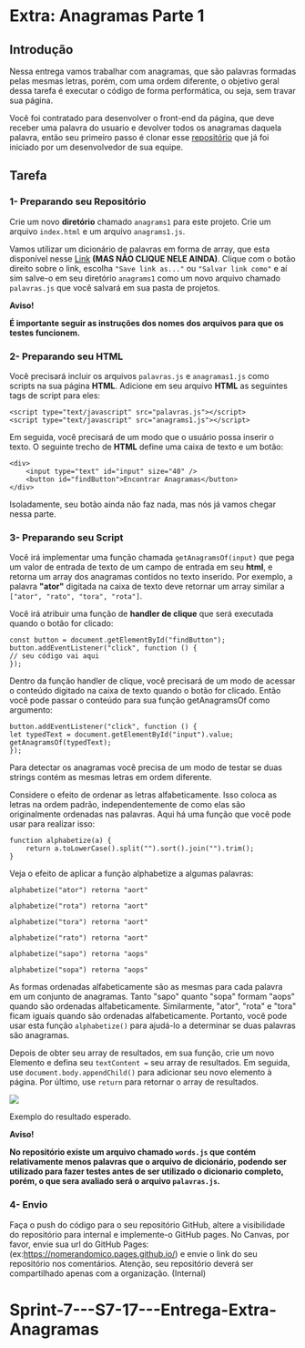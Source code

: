 # Extra: Anagramas Parte 1

## Introdução

Nessa entrega vamos trabalhar com anagramas, que são palavras formadas
pelas mesmas letras, porém, com uma ordem diferente, o objetivo geral
dessa tarefa é executar o código de forma performática, ou seja, sem
travar sua página.

Você foi contratado para desenvolver o front-end da página, que deve
receber uma palavra do usuario e devolver todos os anagramas daquela
palavra, então seu primeiro passo é clonar esse
[repositório](https://classroom.github.com/a/HNBovtGW) que já foi
iniciado por um desenvolvedor de sua equipe.

## Tarefa

### 1- Preparando seu Repositório

Crie um novo **diretório** chamado `anagrams1` para este projeto. Crie
um arquivo `index.html` e um arquivo `anagrams1.js`.

Vamos utilizar um dicionário de palavras em forma de array, que esta
disponível nesse
[Link](https://files-kenzie-academy-brasil.s3.us-east-1.amazonaws.com/words-pt-br.js)
**(MAS NÃO CLIQUE NELE AINDA)**. Clique com o botão direito sobre o
link, escolha `"Save link as..."` ou `"Salvar link como"` e aí sim
salve-o em seu diretório `anagrams1` como um novo arquivo chamado
`palavras.js` que você salvará em sua pasta de projetos.

**Aviso!**

**É importante seguir as instruções dos nomes dos arquivos para que os
testes funcionem.**

### 2- Preparando seu HTML

Você precisará incluir os arquivos `palavras.js` e `anagramas1.js` como
scripts na sua página **HTML**. Adicione em seu arquivo **HTML** as
seguintes tags de script para eles:

    <script type="text/javascript" src="palavras.js"></script>
    <script type="text/javascript" src="anagrams1.js"></script>

Em seguida, você precisará de um modo que o usuário possa inserir o
texto. O seguinte trecho de **HTML** define uma caixa de texto e um
botão:

    <div>
        <input type="text" id="input" size="40" />
        <button id="findButton">Encontrar Anagramas</button>
    </div>

Isoladamente, seu botão ainda não faz nada, mas nós já vamos chegar
nessa parte.

### 3- Preparando seu Script

Você irá implementar uma função chamada `getAnagramsOf(input)` que pega
um valor de entrada de texto de um campo de entrada em seu **html**, e
retorna um array dos anagramas contidos no texto inserido. Por exemplo,
a palavra **"ator"** digitada na caixa de texto deve retornar um array
similar a `["ator", "rato", "tora", "rota"]`.

Você irá atribuir uma função de **handler de clique** que será executada
quando o botão for clicado:

    const button = document.getElementById("findButton");
    button.addEventListener("click", function () {
    // seu código vai aqui
    });

Dentro da função handler de clique, você precisará de um modo de acessar
o conteúdo digitado na caixa de texto quando o botão for clicado. Então
você pode passar o conteúdo para sua função getAnagramsOf como
argumento:

    button.addEventListener("click", function () {
    let typedText = document.getElementById("input").value;
    getAnagramsOf(typedText);
    });

Para detectar os anagramas você precisa de um modo de testar se duas
strings contém as mesmas letras em ordem diferente.

Considere o efeito de ordenar as letras alfabeticamente. Isso coloca as
letras na ordem padrão, independentemente de como elas são originalmente
ordenadas nas palavras. Aqui há uma função que você pode usar para
realizar isso:

    function alphabetize(a) {
        return a.toLowerCase().split("").sort().join("").trim();
    }

Veja o efeito de aplicar a função alphabetize a algumas palavras:

    alphabetize("ator") retorna "aort"

    alphabetize("rota") retorna "aort"

    alphabetize("tora") retorna "aort"

    alphabetize("rato") retorna "aort"

    alphabetize("sapo") retorna "aops"

    alphabetize("sopa") retorna "aops"

As formas ordenadas alfabeticamente são as mesmas para cada palavra em
um conjunto de anagramas. Tanto "sapo" quanto "sopa" formam "aops"
quando são ordenadas alfabeticamente. Similarmente, "ator", "rota" e
"tora" ficam iguais quando são ordenadas alfabeticamente. Portanto, você
pode usar esta função `alphabetize()` para ajudá-lo a determinar se duas
palavras são anagramas.

Depois de obter seu array de resultados, em sua função, crie um novo
Elemento e defina seu `textContent =` seu array de resultados. Em
seguida, use `document.body.appendChild()` para adicionar seu novo
elemento à página. Por último, use `return` para retornar o array de
resultados.

![](https://camo.githubusercontent.com/e3f58cbfe0692efe51f289c9886a83b012e0a14c4ed757cdd4a5a53b96e00393/68747470733a2f2f692e736e61672e67792f6e4a564e30772e6a7067)

Exemplo do resultado esperado.

**Aviso!**

**No repositório existe um arquivo chamado `words.js` que contém
relativamente menos palavras que o arquivo de dicionário, podendo ser
utilizado para fazer testes antes de ser utilizado o dicionario
completo, porém, o que sera avaliado será o arquivo `palavras.js`.**

### 4- Envio

Faça o push do código para o seu repositório GitHub, altere a
visibilidade do repositório para internal e implemente-o GitHub pages.
No Canvas, por favor, envie sua url do GitHub Pages:
(ex:https://nomerandomico.pages.github.io/) e envie o link do seu
repositório nos comentários. Atenção, seu repositório deverá ser
compartilhado apenas com a organização. (Internal)
# Sprint-7---S7-17---Entrega-Extra-Anagramas
